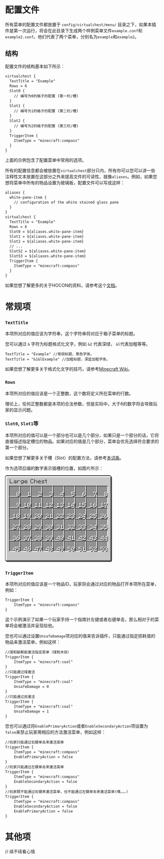 # 配置文件

所有菜单的配置文件都放置于 `config/virtualchest/menu/` 目录之下，如果本插件是第一次运行，将会在此目录下生成两个样例菜单文件`example.conf`和`example2.conf`。他们代表了两个菜单，分别名为`example`和`example2`。

## 结构

配置文件的结构基本如下所示：

```hocon
virtualchest {
  TextTitle = "Example"
  Rows = 6
  Slot0 {
    // 编号为0的格子的配置 (第一栏/槽)
  }
  Slot1 {
    // 编号为1的格子的配置 (第二栏/槽)
  }
  Slot2 {
    // 编号为2的格子的配置 (第三栏/槽)
  }
  TriggerItem {
    ItemType = "minecraft:compass"
  }
}
```

上面的示例包含了配置菜单中常用的选项。

所有的配置信息都会被放置在`virtualchest`部分只内，所有你可以您可以讲一些注释性文本放置在这部分之外来提高文件的可读性，就像`aliases`。例如，如果您想将菜单中所有的物品设置为玻璃板，配置文件可以写成这样：

```hocon
aliases {
  white-pane-item {
    // configuration of the white stained glass pane
  }
}
virtualchest {
  TextTitle = "Example"
  Rows = 6
  Slot0 = ${aliases.white-pane-item}
  Slot1 = ${aliases.white-pane-item}
  Slot2 = ${aliases.white-pane-item}
  // ...
  Slot52 = ${aliases.white-pane-item}
  Slot53 = ${aliases.white-pane-item}
  TriggerItem {
    ItemType = "minecraft:compass"
  }
}
```

如果您想了解更多的关于HOCON的资料，请参考这个[文档](https://github.com/typesafehub/config/blob/master/HOCON.md)。

# 常规项

### `TextTitle`

本项所对应的值应该为字符串，这个字符串将对应于箱子菜单的标题。

您可以通过 `&` 字符为标题格式化文字，例如 `&2` 代表深绿， `&l`代表加粗等等。

```hocon
TextTitle = "Example" //常规标题，黑色字体。
TextTitle = "&1&lExample" //加粗标题，深蓝加粗字体。
```

如果您想了解更多关于格式化文字的技巧，请参考[Minecraft Wiki](https://minecraft.gamepedia.com/Formatting_codes)。

### `Rows`

本项所对应的值应该是一个正整数，这个数将定义所在菜单的行数。

理论上，任何正整数都是本项的合法参数，但是实际中，大于6的数字将会导致玩家的显示问题。

### `Slot0`, `Slot1`等

本项所对应的值可以是一个部分也可以是几个部分，如果只是一个部分的话，它将直接描述指定槽位的物品。如果对应的值是几个部分，菜单会优先选择符合要求的第一个部分。

如果您想了解更多关于槽（Slot）的配置方法，请参考[本词条](3-Slots-And-Requirements.md)。

作为选项后缀的数字表示插槽的位置，如图片所示：

![](0d5982a3dd77f1ae4dcb3288d659b5d3.png)

### `TriggerItem`

本项所对应的值应该是一个物品ID，玩家将会通过对应的物品打开本项所在菜单，例如：

```hocon
TriggerItem {
    ItemType = "minecraft:compass"
}
```

这个示例演示了如果一个玩家手持一个指南针左键或者右键单击，那么相对于的菜单将会被激活并呈现给他。

您也可以通过设置`UnsafeDamage`项对应的值来告诉插件，只能通过指定损耗值的物品来激活菜单，例如这样：

```
//煤和碳都能激活指定菜单（煤和木炭）
TriggerItem {
    ItemType = "minecraft:coal"
}
//只能通过煤激活
TriggerItem {
    ItemType = "minecraft:coal"
    UnsafeDamage = 0
}
//只能通过炭激活
TriggerItem {
    ItemType = "minecraft:coal"
    UnsafeDamage = 1
}
```

您也可以通过将`EnablePrimaryAction`或者`EnableSecondaryAction`项设置为`false`来禁止玩家用相应的方法激活菜单，例如这样：

```
//玩家只能通过右键单击来激活菜单
TriggerItem {
    ItemType = "minecraft:compass"
    EnablePrimaryAction = false
}
//玩家只能通过左键单击来激活菜单
TriggerItem {
    ItemType = "minecraft:compass"
    EnableSecondaryAction = false
}
//玩家既不能通过右键来激活菜单，也不能通过左键单击来激活菜单(噗。。。)
TriggerItem {
    ItemType = "minecraft:compass"
    EnableSecondaryAction = false
    EnablePrimaryAction = false
}
```

# 其他项

// 续不续看心情
